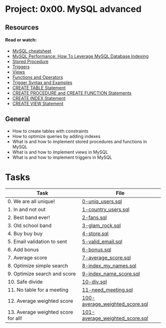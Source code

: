 # Project: 0x00. MySQL advanced

## Resources

#### Read or watch:

* [MySQL cheatsheet](https://intranet.alxswe.com/rltoken/8w9di_hk19DIMSBEV3EayQ)
* [MySQL Performance: How To Leverage MySQL Database Indexing](https://intranet.alxswe.com/rltoken/2GJbZ48zRPA70o2YhTdH7g)
* [Stored Procedure](https://intranet.alxswe.com/rltoken/K180X2OCzb6gzPngjn-EIg)
* [Triggers](https://intranet.alxswe.com/rltoken/cJ1qA4o-rRm4rWIsqYKSZg)
* [Views](https://intranet.alxswe.com/rltoken/vHg1z3UAOcWMvOt8xZHeiA)
* [Functions and Operators](https://intranet.alxswe.com/rltoken/g-c1m6iljScpi4LeqxBRqQ)
* [Trigger Syntax and Examples](https://intranet.alxswe.com/rltoken/gLVwKjQfRL0Jr_nWqAS7VQ)
* [CREATE TABLE Statement](https://intranet.alxswe.com/rltoken/X789nJ22H6HVh1uCQPl0lg)
* [CREATE PROCEDURE and CREATE FUNCTION Statements](https://intranet.alxswe.com/rltoken/mfrWMt1KL3NHXblJykMgZg)
* [CREATE INDEX Statement](https://intranet.alxswe.com/rltoken/oCu8Rg9WfKyF4BhTt8dZGQ)
* [CREATE VIEW Statement](https://intranet.alxswe.com/rltoken/FEZNlZFKZmD1ISnLINkCwQ)


## General

* How to create tables with constraints
* How to optimize queries by adding indexes
* What is and how to implement stored procedures and functions in MySQL
* What is and how to implement views in MySQL
* What is and how to implement triggers in MySQL
# Tasks

| Task | File |
| ---- | ---- |
| 0. We are all unique! | [0-uniq_users.sql](./0-uniq_users.sql) |
| 1. In and not out | [1-country_users.sql](./1-country_users.sql) |
| 2. Best band ever! | [2-fans.sql](./2-fans.sql) |
| 3. Old school band | [3-glam_rock.sql](./3-glam_rock.sql) |
| 4. Buy buy buy | [4-store.sql](./4-store.sql) |
| 5. Email validation to sent | [5-valid_email.sql](./5-valid_email.sql) |
| 6. Add bonus | [6-bonus.sql](./6-bonus.sql) |
| 7. Average score | [7-average_score.sql](./7-average_score.sql) |
| 8. Optimize simple search | [8-index_my_names.sql](./8-index_my_names.sql) |
| 9. Optimize search and score | [9-index_name_score.sql](./9-index_name_score.sql) |
| 10. Safe divide | [10-div.sql](./10-div.sql) |
| 11. No table for a meeting | [11-need_meeting.sql](./11-need_meeting.sql) |
| 12. Average weighted score | [100-average_weighted_score.sql](./100-average_weighted_score.sql) |
| 13. Average weighted score for all! | [101-average_weighted_score.sql](./101-average_weighted_score.sql) |
